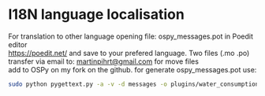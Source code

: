 I18N language localisation
====

For translation to other language opening file: ospy_messages.pot in Poedit editor  
https://poedit.net/ and save to your prefered language. Two files (.mo .po)  
transfer via email to: martinpihrt@gmail.com for move files  
add to OSPy on my fork on the github.
for generate ospy_messages.pot use:

``` bash
sudo python pygettext.py -a -v -d messages -o plugins/water_consumption_counter/i18n/ospy_messages.pot plugins/water_consumption_counter/\*.py plugins/water_consumption_counter/templates/\*.html 
```
